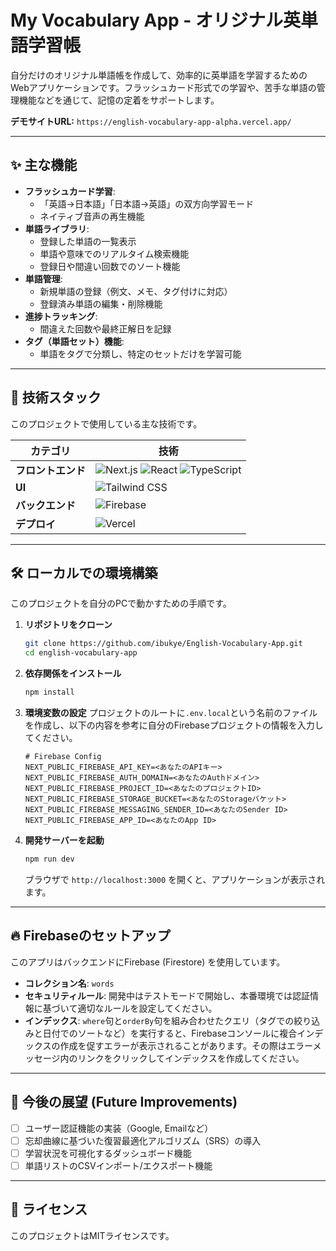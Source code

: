 # My Vocabulary App - オリジナル英単語学習帳



自分だけのオリジナル単語帳を作成して、効率的に英単語を学習するためのWebアプリケーションです。フラッシュカード形式での学習や、苦手な単語の管理機能などを通じて、記憶の定着をサポートします。

**デモサイトURL:** `https://english-vocabulary-app-alpha.vercel.app/`

---

## ✨ 主な機能

- **フラッシュカード学習**:
  - 「英語→日本語」「日本語→英語」の双方向学習モード
  - ネイティブ音声の再生機能
- **単語ライブラリ**:
  - 登録した単語の一覧表示
  - 単語や意味でのリアルタイム検索機能
  - 登録日や間違い回数でのソート機能
- **単語管理**:
  - 新規単語の登録（例文、メモ、タグ付けに対応）
  - 登録済み単語の編集・削除機能
- **進捗トラッキング**:
  - 間違えた回数や最終正解日を記録
- **タグ（単語セット）機能**:
  - 単語をタグで分類し、特定のセットだけを学習可能

---

## 🚀 技術スタック

このプロジェクトで使用している主な技術です。

| カテゴリ       | 技術                                                                                                                                              |
| -------------- | ------------------------------------------------------------------------------------------------------------------------------------------------- |
| **フロントエンド** | ![Next.js](https://img.shields.io/badge/Next.js-000000?style=for-the-badge&logo=next.js&logoColor=white) ![React](https://img.shields.io/badge/React-61DAFB?style=for-the-badge&logo=react&logoColor=black) ![TypeScript](https://img.shields.io/badge/TypeScript-3178C6?style=for-the-badge&logo=typescript&logoColor=white) |
| **UI** | ![Tailwind CSS](https://img.shields.io/badge/Tailwind_CSS-38B2AC?style=for-the-badge&logo=tailwind-css&logoColor=white)                             |
| **バックエンド** | ![Firebase](https://img.shields.io/badge/Firebase-FFCA28?style=for-the-badge&logo=firebase&logoColor=black)                                       |
| **デプロイ** | ![Vercel](https://img.shields.io/badge/Vercel-000000?style=for-the-badge&logo=vercel&logoColor=white)                                               |

---

## 🛠️ ローカルでの環境構築

このプロジェクトを自分のPCで動かすための手順です。

1.  **リポジトリをクローン**
    ```bash
    git clone https://github.com/ibukye/English-Vocabulary-App.git
    cd english-vocabulary-app
    ```

2.  **依存関係をインストール**
    ```bash
    npm install
    ```

3.  **環境変数の設定**
    プロジェクトのルートに`.env.local`という名前のファイルを作成し、以下の内容を参考に自分のFirebaseプロジェクトの情報を入力してください。

    ```.env.local
    # Firebase Config
    NEXT_PUBLIC_FIREBASE_API_KEY=<あなたのAPIキー>
    NEXT_PUBLIC_FIREBASE_AUTH_DOMAIN=<あなたのAuthドメイン>
    NEXT_PUBLIC_FIREBASE_PROJECT_ID=<あなたのプロジェクトID>
    NEXT_PUBLIC_FIREBASE_STORAGE_BUCKET=<あなたのStorageバケット>
    NEXT_PUBLIC_FIREBASE_MESSAGING_SENDER_ID=<あなたのSender ID>
    NEXT_PUBLIC_FIREBASE_APP_ID=<あなたのApp ID>
    ```

4.  **開発サーバーを起動**
    ```bash
    npm run dev
    ```
    ブラウザで `http://localhost:3000` を開くと、アプリケーションが表示されます。

---

## 🔥 Firebaseのセットアップ

このアプリはバックエンドにFirebase (Firestore) を使用しています。

- **コレクション名**: `words`
- **セキュリティルール**: 開発中はテストモードで開始し、本番環境では認証情報に基づいて適切なルールを設定してください。
- **インデックス**: `where`句と`orderBy`句を組み合わせたクエリ（タグでの絞り込みと日付でのソートなど）を実行すると、Firebaseコンソールに複合インデックスの作成を促すエラーが表示されることがあります。その際はエラーメッセージ内のリンクをクリックしてインデックスを作成してください。

---

## 📝 今後の展望 (Future Improvements)

- [ ] ユーザー認証機能の実装（Google, Emailなど）
- [ ] 忘却曲線に基づいた復習最適化アルゴリズム（SRS）の導入
- [ ] 学習状況を可視化するダッシュボード機能
- [ ] 単語リストのCSVインポート/エクスポート機能

---

## 📄 ライセンス

このプロジェクトはMITライセンスです。